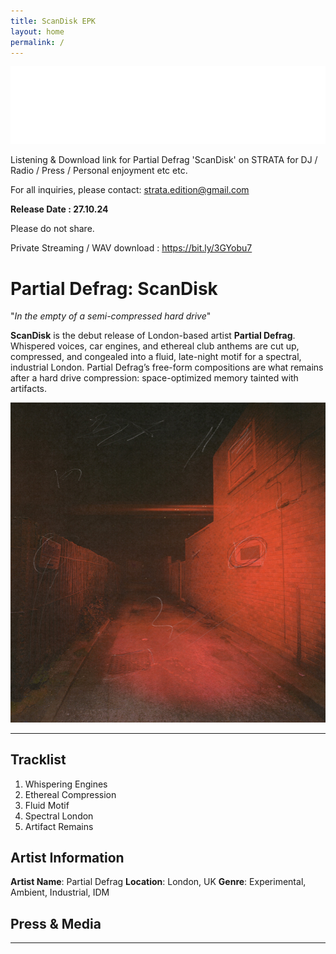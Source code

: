 ```yaml
---
title: ScanDisk EPK
layout: home
permalink: /
---
```


<img src="/logo.jpg" alt="Strata Logo" class="centered-image">

Listening & Download link for Partial Defrag 'ScanDisk' on STRATA for DJ / Radio / Press / Personal enjoyment etc etc.

For all inquiries, please contact: strata.edition@gmail.com

**Release Date : 27.10.24**

Please do not share. 
 
Private Streaming / WAV download : https://bit.ly/3GYobu7


# Partial Defrag: ScanDisk

"*In the empty of a semi-compressed hard drive*"

**ScanDisk** is the debut release of London-based artist **Partial Defrag**. Whispered voices, car engines, and ethereal club anthems are cut up, compressed, and congealed into a fluid, late-night motif for a spectral, industrial London. Partial Defrag’s free-form compositions are what remains after a hard drive compression: space-optimized memory tainted with artifacts.

<img src="/cover.jpg" alt="ScanDisk Cover" class="centered-image">

---

## Tracklist

1. Whispering Engines
2. Ethereal Compression
3. Fluid Motif
4. Spectral London
5. Artifact Remains


## Artist Information

**Artist Name**: Partial Defrag
**Location**: London, UK
**Genre**: Experimental, Ambient, Industrial, IDM


## Press & Media



---
